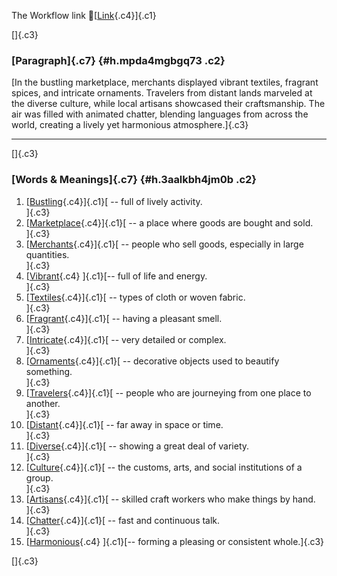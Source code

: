The Workflow link
👏[[Link](https://www.google.com/url?q=http://www.google.com&sa=D&source=editors&ust=1756341466163140&usg=AOvVaw2sqcleeinqP-cbW6wXfym3){.c4}]{.c1}

[]{.c3}

### [Paragraph]{.c7} {#h.mpda4mgbgq73 .c2}

[In the bustling marketplace, merchants displayed vibrant textiles,
fragrant spices, and intricate ornaments. Travelers from distant lands
marveled at the diverse culture, while local artisans showcased their
craftsmanship. The air was filled with animated chatter, blending
languages from across the world, creating a lively yet harmonious
atmosphere.]{.c3}

------------------------------------------------------------------------

[]{.c3}

### [Words & Meanings]{.c7} {#h.3aalkbh4jm0b .c2}

1.  [[Bustling](https://www.google.com/url?q=http://www.google.com&sa=D&source=editors&ust=1756341466164310&usg=AOvVaw0xbky3DSkTr8g2tRJl3MzA){.c4}]{.c1}[ --
    full of lively activity.\
    ]{.c3}
2.  [[Marketplace](https://www.google.com/url?q=http://www.google.com&sa=D&source=editors&ust=1756341466164490&usg=AOvVaw2gwuIX2LfSiHUY0FHy_Qz2){.c4}]{.c1}[ --
    a place where goods are bought and sold.\
    ]{.c3}
3.  [[Merchants](https://www.google.com/url?q=http://www.google.com&sa=D&source=editors&ust=1756341466164647&usg=AOvVaw3imPSLNaSUU23xMzZCcbGj){.c4}]{.c1}[ --
    people who sell goods, especially in large quantities.\
    ]{.c3}
4.  [[Vibrant](https://www.google.com/url?q=http://www.google.com&sa=D&source=editors&ust=1756341466164842&usg=AOvVaw1pVApUebJOhc3yRRD9fvrj){.c4}
    ]{.c1}[-- full of life and energy.\
    ]{.c3}
5.  [[Textiles](https://www.google.com/url?q=http://www.google.com&sa=D&source=editors&ust=1756341466164987&usg=AOvVaw0sZPu95VPbi9pGo7Kc-3_0){.c4}]{.c1}[ --
    types of cloth or woven fabric.\
    ]{.c3}
6.  [[Fragrant](https://www.google.com/url?q=http://www.google.com&sa=D&source=editors&ust=1756341466165127&usg=AOvVaw2dStK5kuf5mERR4bT_hUli){.c4}]{.c1}[ --
    having a pleasant smell.\
    ]{.c3}
7.  [[Intricate](https://www.google.com/url?q=http://www.google.com&sa=D&source=editors&ust=1756341466165246&usg=AOvVaw0PN3xC8Lb75GvFkCHOw8jd){.c4}]{.c1}[ --
    very detailed or complex.\
    ]{.c3}
8.  [[Ornaments](https://www.google.com/url?q=http://www.google.com&sa=D&source=editors&ust=1756341466165372&usg=AOvVaw3Avim0egQC4-VmfzbxivwX){.c4}]{.c1}[ --
    decorative objects used to beautify something.\
    ]{.c3}
9.  [[Travelers](https://www.google.com/url?q=http://www.google.com&sa=D&source=editors&ust=1756341466165549&usg=AOvVaw27b-DPSs36nN_cwKn5hMAx){.c4}]{.c1}[ --
    people who are journeying from one place to another.\
    ]{.c3}
10. [[Distant](https://www.google.com/url?q=http://www.google.com&sa=D&source=editors&ust=1756341466165707&usg=AOvVaw2xcK1xXeFXrPxeDpDKvegQ){.c4}]{.c1}[ --
    far away in space or time.\
    ]{.c3}
11. [[Diverse](https://www.google.com/url?q=http://www.google.com&sa=D&source=editors&ust=1756341466165831&usg=AOvVaw0_1peAi0wdDGH7KBeAoWCM){.c4}]{.c1}[ --
    showing a great deal of variety.\
    ]{.c3}
12. [[Culture](https://www.google.com/url?q=http://www.google.com&sa=D&source=editors&ust=1756341466166026&usg=AOvVaw2QqsRjgCw8P1KthgMacFyD){.c4}]{.c1}[ --
    the customs, arts, and social institutions of a group.\
    ]{.c3}
13. [[Artisans](https://www.google.com/url?q=http://www.google.com&sa=D&source=editors&ust=1756341466166176&usg=AOvVaw0bETCFZNOM2bihdjxW_ixA){.c4}]{.c1}[ --
    skilled craft workers who make things by hand.\
    ]{.c3}
14. [[Chatter](https://www.google.com/url?q=http://www.google.com&sa=D&source=editors&ust=1756341466166311&usg=AOvVaw37PfBeFEkdiM1oGJtj8i-c){.c4}]{.c1}[ --
    fast and continuous talk.\
    ]{.c3}
15. [[Harmonious](https://www.google.com/url?q=http://www.google.com&sa=D&source=editors&ust=1756341466166424&usg=AOvVaw0auJX7VYG2FMKjURfrjDpM){.c4}
    ]{.c1}[-- forming a pleasing or consistent whole.]{.c3}

[]{.c3}
